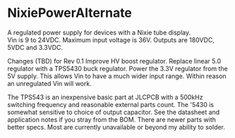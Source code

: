# NixiePowerAlternate
A regulated power supply for devices with a Nixie tube display.  
Vin is 9 to 24VDC.  Maximum input voltage is 36V. 
Outputs are 180VDC, 5VDC and 3.3VDC. 

Changes (TBD) for Rev 0.1
Improve HV boost regulator. 
Replace linear 5.0 regulator with a TPS5430 buck regulator.  Power the 3.3V regulator from the 5V supply. 
This allows Vin to have a much wider input range.  Within reason an unregulated Vin will work.

The TPS543 is an inexpensive basic part at JLCPCB with a 500kHz switching frequency and reasonable external parts count.  The '5430 is somewhat sensitive to choice of output capacitor. See the datasheet and application notes if you stray from the BOM.  There are newer parts with better specs. Most are currently unavailable or beyond my ability to solder.  


